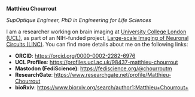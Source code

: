 **Matthieu Chourrout**

_SupOptique Engineer, PhD in Engineering for Life Sciences_

I am a researcher working on brain imaging at [University College London (UCL)](https://www.ucl.ac.uk/), as part of an NIH-funded project, [Large-scale Imaging of Neuronal Circuits (LINC)](https://connects.mgh.harvard.edu/). You can find more details about me on the following links:

- **ORCID**: https://orcid.org/0000-0002-2282-6976
- **UCL Profiles**: https://profiles.ucl.ac.uk/98437-matthieu-chourrout
- **Mastodon (FediScience)**: https://fediscience.org/@chourroutm
- **ResearchGate**: https://www.researchgate.net/profile/Matthieu-Chourrout
- **bioRxiv**: https://www.biorxiv.org/search/author1:Matthieu+Chourrout+
